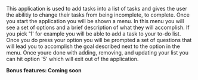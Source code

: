 This application is used to add tasks into a list of tasks and gives the user the abilitiy to change their tasks from being incomplete, to complete. Once you start the application you will be shown a menu. In this menu you will see a set of options and a brief description of what they will accomplish. If you pick '1' for example you will be able to add a task to your to-do list. Once you do press your option you will be prompted a set of questions that will lead you to accomplish the goal described next to the option in the menu. Once youre done with adding, removing, and updating your list you can hit option '5' which will exit out of the application. 

**Bonus features: Coming soon**